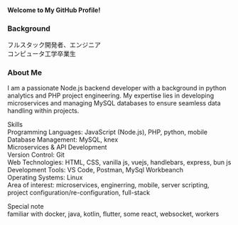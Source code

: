 #### Welcome to My GitHub Profile!
### Background
フルスタック開発者、エンジニア  
コンピュータ工学卒業生
### About Me
I am a passionate Node.js backend developer with a background in python analytics and PHP project engineering. My expertise lies in developing microservices and managing MySQL databases to ensure seamless data handling within projects.

Skills  
Programming Languages: JavaScript (Node.js), PHP, python, mobile  
Database Management: MySQL, knex  
Microservices & API Development  
Version Control: Git  
Web Technologies: HTML, CSS, vanilla js, vuejs, handlebars, express, bun js  
Development Tools: VS Code, Postman, MySql Workbeanch  
Operating Systems: Linux  
Area of interest: microservices, enginerring, mobile, server scripting, project configuration/re-configuration, full-stack

Special note  
familiar with docker, java, kotlin, flutter, some react, websocket, workers
